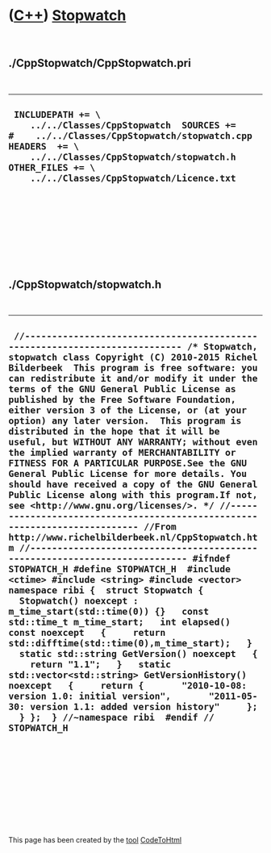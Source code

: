 
 

 

 

 

 

([C++](Cpp.md)) [Stopwatch](CppStopwatch.md)
==============================================

 

./CppStopwatch/CppStopwatch.pri
-------------------------------

 

  -------------------------------------------------------------------------------------------------------------------------------------------------------------------------------------------------------------------------------------
  ` INCLUDEPATH += \     ../../Classes/CppStopwatch  SOURCES += #    ../../Classes/CppStopwatch/stopwatch.cpp  HEADERS  += \     ../../Classes/CppStopwatch/stopwatch.h  OTHER_FILES += \     ../../Classes/CppStopwatch/Licence.txt`
  -------------------------------------------------------------------------------------------------------------------------------------------------------------------------------------------------------------------------------------

 

 

 

 

 

./CppStopwatch/stopwatch.h
--------------------------

 

  -----------------------------------------------------------------------------------------------------------------------------------------------------------------------------------------------------------------------------------------------------------------------------------------------------------------------------------------------------------------------------------------------------------------------------------------------------------------------------------------------------------------------------------------------------------------------------------------------------------------------------------------------------------------------------------------------------------------------------------------------------------------------------------------------------------------------------------------------------------------------------------------------------------------------------------------------------------------------------------------------------------------------------------------------------------------------------------------------------------------------------------------------------------------------------------------------------------------------------------------------------------------------------------------------------------------------------------------------------------------------------------------------------------------------------------------------------------------------------------------------------------------------------------------------------------------------------------------------------------------------------------------------------------------
  ` //--------------------------------------------------------------------------- /* Stopwatch, stopwatch class Copyright (C) 2010-2015 Richel Bilderbeek  This program is free software: you can redistribute it and/or modify it under the terms of the GNU General Public License as published by the Free Software Foundation, either version 3 of the License, or (at your option) any later version.  This program is distributed in the hope that it will be useful, but WITHOUT ANY WARRANTY; without even the implied warranty of MERCHANTABILITY or FITNESS FOR A PARTICULAR PURPOSE.See the GNU General Public License for more details. You should have received a copy of the GNU General Public License along with this program.If not, see <http://www.gnu.org/licenses/>. */ //--------------------------------------------------------------------------- //From http://www.richelbilderbeek.nl/CppStopwatch.htm //--------------------------------------------------------------------------- #ifndef STOPWATCH_H #define STOPWATCH_H  #include <ctime> #include <string> #include <vector>  namespace ribi {  struct Stopwatch {   Stopwatch() noexcept : m_time_start(std::time(0)) {}   const std::time_t m_time_start;   int elapsed() const noexcept   {     return std::difftime(std::time(0),m_time_start);   }   static std::string GetVersion() noexcept   {     return "1.1";   }   static std::vector<std::string> GetVersionHistory() noexcept   {     return {       "2010-10-08: version 1.0: initial version",       "2011-05-30: version 1.1: added version history"     };   } };  } //~namespace ribi  #endif // STOPWATCH_H`
  -----------------------------------------------------------------------------------------------------------------------------------------------------------------------------------------------------------------------------------------------------------------------------------------------------------------------------------------------------------------------------------------------------------------------------------------------------------------------------------------------------------------------------------------------------------------------------------------------------------------------------------------------------------------------------------------------------------------------------------------------------------------------------------------------------------------------------------------------------------------------------------------------------------------------------------------------------------------------------------------------------------------------------------------------------------------------------------------------------------------------------------------------------------------------------------------------------------------------------------------------------------------------------------------------------------------------------------------------------------------------------------------------------------------------------------------------------------------------------------------------------------------------------------------------------------------------------------------------------------------------------------------------------------------

 

 

 

 

 

 

This page has been created by the [tool](Tools.md)
[CodeToHtml](ToolCodeToHtml.md)
